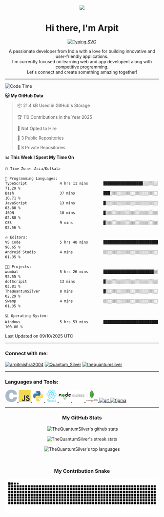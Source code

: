 <div align="center">

  <a href="https://your-portfolio-link.com">
    <img src="https://media.giphy.com/media/hvRJCLFzcasrR4ia7z/giphy.gif" width="30px"/>
  </a>
  
  <h1>
    Hi there, I'm Arpit
  </h1>
  <a href="https://git.io/typing-svg">
    <img src="https://readme-typing-svg.demolab.com?font=Fira+Code&weight=700&size=25&pause=1000&color=00BFFF&center=true&vCenter=true&width=435&lines=Full-Stack+Developer;Always+Learning+New+Things;Tech+Enthusiast;Problem+Solver" alt="Typing SVG" />
  </a>
  
  <br>
  
  <p align="center">
    A passionate developer from India with a love for building innovative and user-friendly applications. 
    <br> I'm currently focused on learning web and app developent along with competitive programming.
    <br>Let's connect and create something amazing together!
  </p>

  <hr>
</div>

<div align="left">

<!--START_SECTION:waka-->
![Code Time](http://img.shields.io/badge/Code%20Time-7%20hrs%2041%20mins-blue)

**🐱 My GitHub Data** 

> 📦 21.4 kB Used in GitHub's Storage 
 > 
> 🏆 110 Contributions in the Year 2025
 > 
> 🚫 Not Opted to Hire
 > 
> 📜 3 Public Repositories 
 > 
> 🔑 8 Private Repositories 
 > 
📊 **This Week I Spent My Time On** 

```text
🕑︎ Time Zone: Asia/Kolkata

💬 Programming Languages: 
TypeScript               4 hrs 11 mins       ██████████████████░░░░░░░   71.29 % 
Bash                     37 mins             ███░░░░░░░░░░░░░░░░░░░░░░   10.71 % 
JavaScript               13 mins             █░░░░░░░░░░░░░░░░░░░░░░░░   03.80 % 
JSON                     10 mins             █░░░░░░░░░░░░░░░░░░░░░░░░   02.88 % 
CSS                      9 mins              █░░░░░░░░░░░░░░░░░░░░░░░░   02.56 % 

🔥 Editors: 
VS Code                  5 hrs 48 mins       █████████████████████████   98.65 % 
Android Studio           4 mins              ░░░░░░░░░░░░░░░░░░░░░░░░░   01.35 % 

🐱‍💻 Projects: 
wombat                   5 hrs 26 mins       ███████████████████████░░   92.55 % 
dotScripit               13 mins             █░░░░░░░░░░░░░░░░░░░░░░░░   03.81 % 
TheQuantumSilver         8 mins              █░░░░░░░░░░░░░░░░░░░░░░░░   02.29 % 
Swamp                    4 mins              ░░░░░░░░░░░░░░░░░░░░░░░░░   01.35 % 

💻 Operating System: 
Windows                  5 hrs 53 mins       █████████████████████████   100.00 % 
```


 Last Updated on 09/10/2025 UTC
<!--END_SECTION:waka-->

</div>

<div align="center">
  <hr>

  <h3 align="left">Connect with me:</h3>
  <p align="left">
    <a href="https://www.linkedin.com/in/arpitmishra2004/" target="blank"><img align="center" src="https://raw.githubusercontent.com/rahuldkjain/github-profile-readme-generator/master/src/images/icons/Social/linked-in-alt.svg" alt="arpitmishra2004" height="30" width="40" /></a>
    <a href="https://x.com/Quantum_Silver" target="blank"><img align="center" src="https://raw.githubusercontent.com/rahuldkjain/github-profile-readme-generator/master/src/images/icons/Social/twitter.svg" alt="Quantum_Silver" height="30" width="40" /></a>
    <a href="https://www.instagram.com/thequantumsilver/" target="blank"><img align="center" src="https://raw.githubusercontent.com/rahuldkjain/github-profile-readme-generator/master/src/images/icons/Social/instagram.svg" alt="thequantumsilver" height="30" width="40" /></a>
  </p>

  <hr>

  <h3 align="left">Languages and Tools:</h3>
  <p align="left">
    <a href="https://www.cprogramming.com/" target="_blank" rel="noreferrer"> <img src="https://raw.githubusercontent.com/devicons/devicon/master/icons/c/c-original.svg" alt="c" width="40" height="40"/> </a>
    <a href="https://developer.mozilla.org/en-US/docs/Web/JavaScript" target="_blank" rel="noreferrer"> <img src="https://raw.githubusercontent.com/devicons/devicon/master/icons/javascript/javascript-original.svg" alt="javascript" width="40" height="40"/> </a>
    <a href="https://www.python.org" target="_blank" rel="noreferrer"> <img src="https://raw.githubusercontent.com/devicons/devicon/master/icons/python/python-original.svg" alt="python" width="40" height="40"/> </a>
    <a href="https://reactjs.org/" target="_blank" rel="noreferrer"> <img src="https://raw.githubusercontent.com/devicons/devicon/master/icons/react/react-original-wordmark.svg" alt="react" width="40" height="40"/> </a>
    <a href="https://nodejs.org" target="_blank" rel="noreferrer"> <img src="https://raw.githubusercontent.com/devicons/devicon/master/icons/nodejs/nodejs-original-wordmark.svg" alt="nodejs" width="40" height="40"/> </a>
    <a href="https://expressjs.com" target="_blank" rel="noreferrer"> <img src="https://raw.githubusercontent.com/devicons/devicon/master/icons/express/express-original-wordmark.svg" alt="express" width="40" height="40"/> </a>
    <a href="https://www.mongodb.com/" target="_blank" rel="noreferrer"> <img src="https://raw.githubusercontent.com/devicons/devicon/master/icons/mongodb/mongodb-original-wordmark.svg" alt="mongodb" width="40" height="40"/> </a>
    <a href="https://git-scm.com/" target="_blank" rel="noreferrer"> <img src="https://www.vectorlogo.zone/logos/git-scm/git-scm-icon.svg" alt="git" width="40" height="40"/> </a>
    <a href="https://www.figma.com/" target="_blank" rel="noreferrer"> <img src="https://www.vectorlogo.zone/logos/figma/figma-icon.svg" alt="figma" width="40" height="40"/> </a>
  </p>

  <hr>

  <h3>My GitHub Stats</h3>
  <p>&nbsp;<img align="center" src="https://github-readme-stats.vercel.app/api?username=TheQuantumSilver&show_icons=true&locale=en&theme=tokyonight&hide_border=true&count_private=true&include_all_commits=true" alt="TheQuantumSilver's github stats" /></p>
  <p><img align="center" src="https://github-readme-streak-stats.herokuapp.com/?user=TheQuantumSilver&theme=tokyonight&hide_border=true" alt="TheQuantumSilver's streak stats" /></p>
  <p><img align="center" src="https://github-readme-stats.vercel.app/api/top-langs?username=TheQuantumSilver&show_icons=true&locale=en&layout=compact&theme=tokyonight&hide_border=true" alt="TheQuantumSilver's top languages" /></p>
  
  <br>
  
  <h3>My Contribution Snake</h3>
  <img src="https://raw.githubusercontent.com/TheQuantumSilver/TheQuantumSilver/output/github-contribution-grid-snake.svg" alt="snake">
  
</div>
